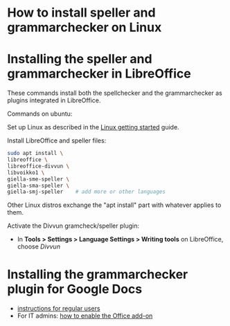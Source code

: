 # How to install speller and grammarchecker on Linux


# Installing the speller and grammarchecker in LibreOffice


These commands install both the spellchecker and the grammarchecker as plugins integrated in LibreOffice.

Commands on ubuntu:

Set up Linux as described in the [Linux getting started](/infra/GettingStartedOnLinux.html) guide.

Install LibreOffice and speller files:

```sh
sudo apt install \
libreoffice \
libreoffice-divvun \
libvoikko1 \
giella-sme-speller \
giella-sma-speller \
giella-smj-speller    # add more or other languages
```

Other Linux distros exchange the "apt install" part with whatever applies to them.

Activate the Divvun gramcheck/speller plugin:

- In **Tools > Settings > Language Settings > Writing tools** on LibreOffice, choose _Divvun_

# Installing the grammarchecker plugin for Google Docs

- [instructions for regular users](https://divvun.no/en/korrektur/gramcheck.html)
- For IT admins: [how to enable the Office add-on](install-admin.md)


